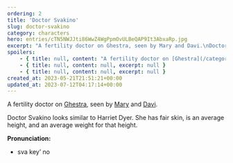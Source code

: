 ```yaml
---
ordering: 2
title: 'Doctor Svakino'
slug: doctor-svakino
category: characters
hero: entries/cTN5NWJJti86WwZ4WgPpmOvULBeQAP9It3AbxaRp.jpg
excerpt: "A fertility doctor on Ghestra, seen by Mary and Davi.\nDoctor Svakino looks similar to Harriet Dyer...."
spoilers:
    - { title: null, content: "A fertility doctor on [Ghestra](/category/planets-cities/ghestra), seen by [Mary](/category/characters/mary) and [Davi](/category/characters/davi). The doctor's first name is Mireya.\r\n\r\nDoctor Svakino looks similar to Harriet Dyer. She has fair skin, is an average height, and an average weight for that height.\r\n\r\n**Pronunciation:**\r\n- meh ray’ uh\r\n- sva key’ no", excerpt: "A fertility doctor on Ghestra, seen by Mary and Davi. The doctor's first name is Mireya.\nDoctor Svak..." }
    - { title: null, content: null, excerpt: null }
    - { title: null, content: null, excerpt: null }
created_at: 2023-05-21T21:51:21+00:00
updated_at: 2023-07-12T04:17:14+00:00
---
```

A fertility doctor on [Ghestra](/category/planets-cities/ghestra), seen by [Mary](/category/characters/mary) and [Davi](/category/characters/davi).

Doctor Svakino looks similar to Harriet Dyer. She has fair skin, is an average height, and an average weight for that height.

**Pronunciation:**
- sva key’ no